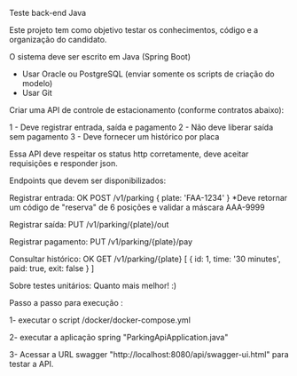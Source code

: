Teste back-end Java

Este projeto tem como objetivo testar os conhecimentos, código e a organização do candidato.

O sistema deve ser escrito em Java (Spring Boot)

 - Usar Oracle ou PostgreSQL (enviar somente os scripts de criação do modelo) 
 - Usar Git

Criar uma API de controle de estacionamento (conforme contratos abaixo):

1 - Deve registrar entrada, saída e pagamento
2 - Não deve liberar saída sem pagamento
3 - Deve fornecer um histórico por placa

Essa API deve respeitar os status http corretamente, deve aceitar requisições e responder json.

Endpoints que devem ser disponibilizados:

Registrar entrada: OK
POST /v1/parking
{ plate: 'FAA-1234' }
*Deve retornar um código de "reserva" de 6 posições e validar a máscara AAA-9999

Registrar saída:
PUT /v1/parking/{plate}/out

Registrar pagamento:
PUT /v1/parking/{plate}/pay

Consultar histórico: OK
GET /v1/parking/{plate}
[
  { id: 1, time: '30 minutes', paid: true, exit: false }
]

Sobre testes unitários:
Quanto mais melhor! :)


Passo a passo para execução : 

1- executar o script /docker/docker-compose.yml

2- executar a aplicação spring "ParkingApiApplication.java"

3- Acessar a URL swagger "http://localhost:8080/api/swagger-ui.html" para testar a API.

    
